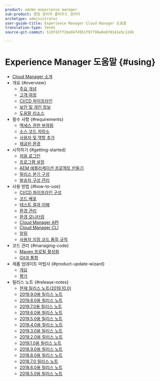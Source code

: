 ```yaml
---
product: adobe experience manager
sub-product: 경험 관리자 클라우드 관리자
archetype: administrator
user-guide-title: Experience Manager Cloud Manager 도움말
translation-type: tm+mt
source-git-commit: 519f43ff16e0474951f97798a8e070141e5c124b

---
```



# Experience Manager 도움말 {#using}

+ [Cloud Manager 소개](introduction-to-cloud-manager.md)
+ 개요 {#overview}
   + [주요 개념](key-concepts.md)
   + [고객 여정](customer-journey.md)
   + [CI/CD 파이프라인](ci-cd-pipeline.md)
   + [보안 및 개인 정보](security-and-privacy.md)
   + [도움말 리소스](help-resources.md)
+ 필수 사항 {#requirements}
   + [액세스 권한 부여됨](access-rights-granted.md)
   + [소스 코드 저장소](source-code-repository.md)
   + [사용자 및 역할 추가](setting-up-users-and-roles.md)
   + [제공된 환경](environments-provisioned.md)
+ 시작하기 {#getting-started}
   + [처음 로그인](first-time-login.md)
   + [프로그램 설정](setting-up-program.md)
   + [AEM 애플리케이션 프로젝트 만들기](create-an-application-project.md)
   + [릴리스 분기 구성](configure-your-release-branches.md)
   + [발송자 구성 관리](dispatcher-configurations.md)
+ 사용 방법 {#how-to-use}
   + [CI/CD 파이프라인 구성](configuring-pipeline.md)
   + [코드 배포](deploying-code.md)
   + [테스트 결과 이해](understand-your-test-results.md)
   + [환경 관리](manage-your-environment.md)
   + [환경 모니터링](monitor-your-environments.md)
   + [Cloud Manager API](https://www.adobe.io/apis/experiencecloud/cloud-manager/docs.html)
   + [Cloud Manager CLI](https://github.com/adobe/aio-cli-plugin-cloudmanager/blob/master/README.md)
   + [알림](notifications.md)
   + [사용자 지정 코드 품질 규칙](custom-code-quality-rules.md)
+ 코드 관리 {#managing-code}
   + [Maven 프로필 활성화](activating-maven-project.md)
   + [Git과 통합](setup-cloud-manager-git-integration.md)
+ 제품 업데이트 마법사 {#product-update-wizard}
   + [개요](overview-productupdate-wizard.md)
   + [평가](evaluation.md)
+ 릴리스 노트 {#release-notes}
   + [현재 릴리스 노트(2019.10.0)](release-notes-current.md)
   + [2019.9.0용 릴리스 노트](release-notes-2019-9-0.md)
   + [2019.8.0용 릴리스 노트](release-notes-2019-8-0.md)
   + [2019.7.0용 릴리스 노트](release-notes-2019-7-0.md)
   + [2019.6.0용 릴리스 노트](release-notes-2019-6-0.md)
   + [2019.5.0용 릴리스 노트](release-notes-2019-5-0.md)
   + [2019.4.0용 릴리스 노트](release-notes-2019-4-0.md)
   + [2019.3.0용 릴리스 노트](release-notes-2019-3-0.md)
   + [2019.2.0용 릴리스 노트](release-notes-2019-2-0.md)
   + [2019.1.0용 릴리스 노트](release-notes-2019-1-0.md)
   + [2018.9.0용 릴리스 노트](release-notes-2018-9-0.md)
   + [2018.8.0용 릴리스 노트](release-notes-2018-8-0.md)
   + [2018.7.0 릴리스 노트](release-notes-2018-7-0.md)
   + [2018.6.0용 릴리스 노트](release-notes-2018-6-0.md)
   + [2018.5.0용 릴리스 노트](release-notes-2018-5-0.md)
